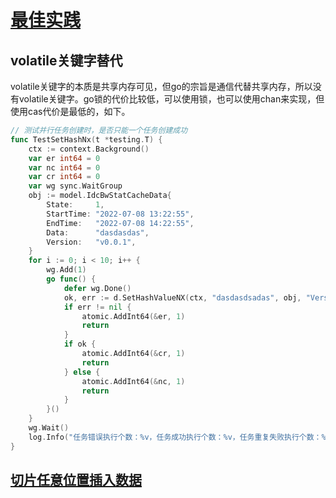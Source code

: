 # [最佳实践](https://github.com/golang/go/wiki/CodeReviewComments#interfaces)

## volatile关键字替代

volatile关键字的本质是共享内存可见，但go的宗旨是通信代替共享内存，所以没有volatile关键字。go锁的代价比较低，可以使用锁，也可以使用chan来实现，但使用cas代价是最低的，如下。

```go
// 测试并行任务创建时，是否只能一个任务创建成功
func TestSetHashNx(t *testing.T) {
	ctx := context.Background()
	var er int64 = 0
	var nc int64 = 0
	var cr int64 = 0
	var wg sync.WaitGroup
	obj := model.IdcBwStatCacheData{
		State:     1,
		StartTime: "2022-07-08 13:22:55",
		EndTime:   "2022-07-08 14:22:55",
		Data:      "dasdasdas",
		Version:   "v0.0.1",
	}
	for i := 0; i < 10; i++ {
		wg.Add(1)
		go func() {
			defer wg.Done()
			ok, err := d.SetHashValueNX(ctx, "dasdasdsadas", obj, "Version", 60)
			if err != nil {
				atomic.AddInt64(&er, 1)
				return
			}
			if ok {
				atomic.AddInt64(&cr, 1)
				return
			} else {
				atomic.AddInt64(&nc, 1)
				return
			}
		}()
	}
	wg.Wait()
	log.Info("任务错误执行个数：%v，任务成功执行个数：%v，任务重复失败执行个数：%v", atomic.LoadInt64(&er), atomic.LoadInt64(&cr), atomic.LoadInt64(&nc))
}
```

## [切片任意位置插入数据](https://haicoder.net/golang/golang-slice-add.html)